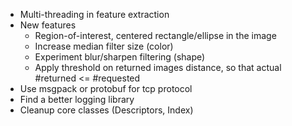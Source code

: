 - Multi-threading in feature extraction
- New features
  - Region-of-interest, centered rectangle/ellipse in the image
  - Increase median filter size (color)
  - Experiment blur/sharpen filtering (shape)
  - Apply threshold on returned images distance, so that
    actual #returned <= #requested
- Use msgpack or protobuf for tcp protocol
- Find a better logging library
- Cleanup core classes (Descriptors, Index)
